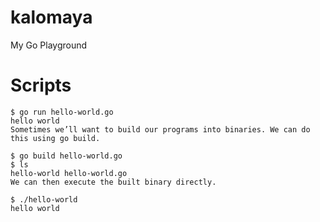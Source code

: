 # kalomaya

My Go Playground

# Scripts

```
$ go run hello-world.go
hello world
Sometimes we’ll want to build our programs into binaries. We can do this using go build.

$ go build hello-world.go
$ ls
hello-world hello-world.go
We can then execute the built binary directly.

$ ./hello-world
hello world
```

